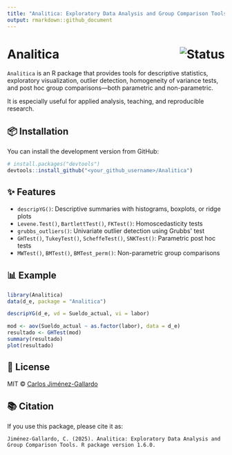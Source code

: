 ```yaml
---
title: "Analitica: Exploratory Data Analysis and Group Comparison Tools"
output: rmarkdown::github_document
---
```


<!-- README.md is generated from README.Rmd. Please edit that file -->

# Analitica <img src="https://img.shields.io/badge/status-active-brightgreen" alt="Status" align="right"/>

`Analitica` is an R package that provides tools for descriptive statistics, exploratory visualization,
outlier detection, homogeneity of variance tests, and post hoc group comparisons—both parametric
and non-parametric.

It is especially useful for applied analysis, teaching, and reproducible research.

## 📦 Installation

You can install the development version from GitHub:

```r
# install.packages("devtools")
devtools::install_github("<your_github_username>/Analitica")
```

## ✨ Features

- `descripYG()`: Descriptive summaries with histograms, boxplots, or ridge plots
- `Levene.Test()`, `BartlettTest()`, `FKTest()`: Homoscedasticity tests
- `grubbs_outliers()`: Univariate outlier detection using Grubbs' test
- `GHTest()`, `TukeyTest()`, `ScheffeTest()`, `SNKTest()`: Parametric post hoc tests
- `MWTest()`, `BMTest()`, `BMTest_perm()`: Non-parametric group comparisons

## 📊 Example

```r
library(Analitica)
data(d_e, package = "Analitica")

descripYG(d_e, vd = Sueldo_actual, vi = labor)

mod <- aov(Sueldo_actual ~ as.factor(labor), data = d_e)
resultado <- GHTest(mod)
summary(resultado)
plot(resultado)
```

## 📄 License

MIT © [Carlos Jiménez-Gallardo](mailto:carlos.jimenez@ufrontera.cl)

## 📚 Citation

If you use this package, please cite it as:

```text
Jiménez-Gallardo, C. (2025). Analitica: Exploratory Data Analysis and Group Comparison Tools. R package version 1.6.0.

